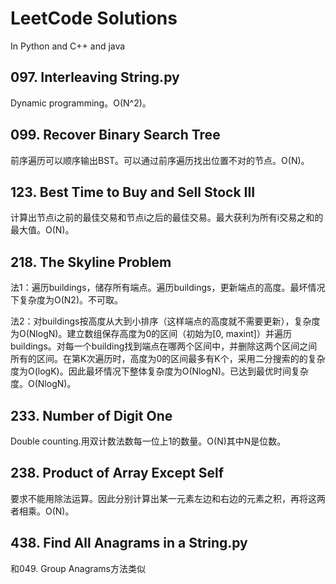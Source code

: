 # LeetCode Solutions
In Python and C++ and java

## 097. Interleaving String.py
Dynamic programming。O(N^2)。

## 099. Recover Binary Search Tree
前序遍历可以顺序输出BST。可以通过前序遍历找出位置不对的节点。O(N)。

## 123. Best Time to Buy and Sell Stock III
计算出节点i之前的最佳交易和节点i之后的最佳交易。最大获利为所有i交易之和的最大值。O(N)。

## 218. The Skyline Problem
法1：遍历buildings，储存所有端点。遍历buildings，更新端点的高度。最坏情况下复杂度为O(N2)。不可取。

法2：对buildings按高度从大到小排序（这样端点的高度就不需要更新），复杂度为O(NlogN)。建立数组保存高度为0的区间（初始为[0, maxint]）并遍历buildings。对每一个building找到端点在哪两个区间中，并删除这两个区间之间所有的区间。在第K次遍历时，高度为0的区间最多有K个，采用二分搜索的的复杂度为O(logK)。因此最坏情况下整体复杂度为O(NlogN)。已达到最优时间复杂度。O(NlogN)。

## 233. Number of Digit One
Double counting.用双计数法数每一位上1的数量。O(N)其中N是位数。

## 238. Product of Array Except Self
要求不能用除法运算。因此分别计算出某一元素左边和右边的元素之积，再将这两者相乘。O(N)。

## 438. Find All Anagrams in a String.py
和049. Group Anagrams方法类似

